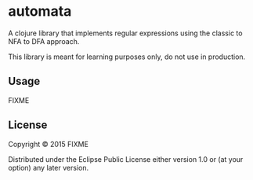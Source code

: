 # automata

A clojure library that implements regular expressions using the classic
to NFA to DFA approach.

This library is meant for learning purposes only, do not use in
production.

## Usage

FIXME

## License

Copyright © 2015 FIXME

Distributed under the Eclipse Public License either version 1.0 or (at
your option) any later version.
